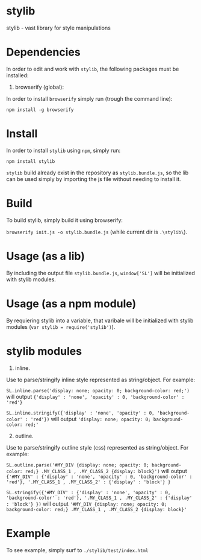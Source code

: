 # stylib
stylib - vast library for style manipulations

# Dependencies
In order to edit and work with `stylib`, the following packages must be installed:

1. browserify (global):

In order to install `browserify` simply run (trough the command line):

`npm install -g browserify`

# Install
In order to install `stylib` using `npm`, simply run:

`npm install stylib`

`stylib` build already exist in the repository as `stylib.bundle.js`, so the lib can be used
simply by importing the js file without needing to install it.

# Build
To build stylib, simply build it using browserify:

`browserify init.js -o stylib.bundle.js` (while current dir is `.\stylib\`).

# Usage (as a lib)
By including the output file `stylib.bundle.js`, `window['SL']` will be initialized with stylib modules.

# Usage (as a npm module)
By requiering stylib into a variable, that varibale will be initialized with stylib modules (`var stylib = require('stylib')`).

# stylib modules

1. inline. 

Use to parse/stringify inline style represented as string/object. For example:

`SL.inline.parse('display: none; opacity: 0; background-color: red;')` will output `{'display' : 'none', 'opacity' : 0, 'background-color' : 'red'}`

`SL.inline.stringify({'display' : 'none', 'opacity' : 0, 'background-color' : 'red'})` will output `'display: none; opacity: 0; background-color: red;'`

2. outline. 

Use to parse/stringify outline style (css) represented as string/object. For example:

`SL.outline.parse('#MY_DIV {display: none; opacity: 0; background-color: red;} .MY_CLASS_1 , .MY_CLASS_2 {display: block}')` will output `{'#MY_DIV' : {'display' : 'none', 'opacity' : 0, 'background-color' : 'red'}, '.MY_CLASS_1 , .MY_CLASS_2' : {'display' : 'block'} }`

`SL.stringify({'#MY_DIV' : {'display' : 'none', 'opacity' : 0, 'background-color' : 'red'}, '.MY_CLASS_1 , .MY_CLASS_2' : {'display' : 'block'} })` will output `'#MY_DIV {display: none; opacity: 0; background-color: red;} .MY_CLASS_1 , .MY_CLASS_2 {display: block}'`

# Example
To see example, simply surf to `./stylib/test/index.html`
